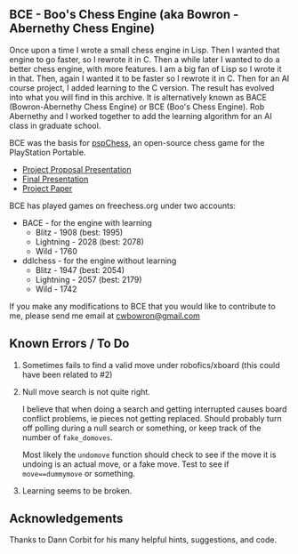 ## BCE - Boo's Chess Engine (aka Bowron - Abernethy Chess Engine)

Once upon a time I wrote a small chess engine in Lisp.  Then I wanted
that engine to go faster, so I rewrote it in C.  Then a while later I
wanted to do a better chess engine, with more features.  I am a big
fan of Lisp so I wrote it in that.  Then, again I wanted it to be
faster so I rewrote it in C.  Then for an AI course project, I added
learning to the C version.  The result has evolved into what you will
find in this archive. It is alternatively known as BACE (Bowron-Abernethy Chess Engine) or BCE (Boo's Chess Engine).  Rob Abernethy and I worked together to add the learning algorithm for an AI class in graduate school.

BCE was the basis for [pspChess](https://github.com/cwbowron/pspchess), an open-source chess game for the PlayStation Portable.

* [Project Proposal Presentation](doc/BACE_proposal.ppt)
* [Final Presentation](doc/BACE_final_presentation.ppt)
* [Project Paper](doc/BACE.pdf)

BCE has played games on freechess.org under two accounts:
* BACE - for the engine with learning
   * Blitz - 1908 (best: 1995)
   * Lightning - 2028 (best: 2078)
   * Wild - 1760
* ddlchess - for the engine without learning
   * Blitz - 1947 (best: 2054)
   * Lightning - 2057 (best: 2179)
   * Wild - 1742
   
If you make any modifications to BCE that you would like to
contribute to me, please send me email at cwbowron@gmail.com

## Known Errors / To Do

1. Sometimes fails to find a valid move under robofics/xboard (this
   could have been related to #2)

2. Null move search is not quite right.

   I believe that when doing a search and getting interrupted causes board conflict problems, ie
   pieces not getting replaced. Should probably turn off polling
   during a null search or something,  or keep track of the number of `fake_domoves`. 

   Most likely the `undomove` function should check to see if the move
   it is undoing is an actual move, or a fake move. Test to see if
   `move==dummymove` or something.
   
3. Learning seems to be broken.
   
## Acknowledgements

Thanks to Dann Corbit for his many helpful hints, suggestions, and
code. 

